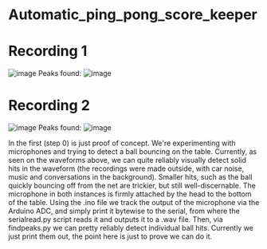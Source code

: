 # Automatic_ping_pong_score_keeper
# Recording 1
![image](https://user-images.githubusercontent.com/92575534/198638021-48818a1b-1229-4371-b586-35f0eb63476c.png)
Peaks found:
![image](https://user-images.githubusercontent.com/70999143/198667878-c59e12de-5d35-476a-a960-0ad7da0c2edf.png)

# Recording 2
![image](https://user-images.githubusercontent.com/92575534/198633349-e41bbc5d-9308-4176-808a-f89c5a05151f.png)
Peaks found:
![image](https://user-images.githubusercontent.com/70999143/198668011-e52ad980-71fe-4c43-a843-bb2f8418e3f0.png)

In the first (step 0) is just proof of concept. We're experimenting with microphones and trying to detect a ball bouncing on the table. Currently, as seen on the waveforms above, we can quite reliably visually detect solid hits in the waveform (the recordings were made outside, with car noise, music and conversations in the background). Smaller hits, such as the ball quickly bouncing off from the net are trickier, but still well-discernable. The microphone in both instances is firmly attached by the head to the bottom of the table. Using the .ino file we track the output of the microphone via the Arduino ADC, and simply print it bytewise to the serial, from where the serialread.py script reads it and outputs it to a .wav file. Then, via findpeaks.py we can pretty reliably detect individual ball hits. Currently we just print them out, the point here is just to prove we can do it.
